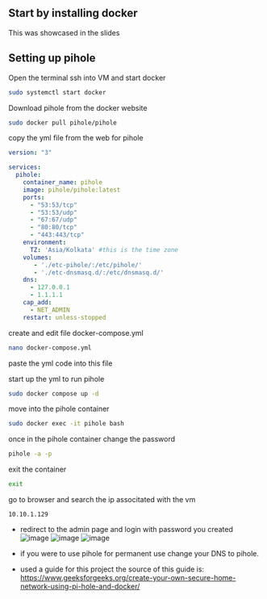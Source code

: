 ## Start by installing docker
This was showcased in the slides

## Setting up pihole
Open the terminal ssh into VM and start docker
```bash
sudo systemctl start docker
```
Download pihole from the docker website
```bash
sudo docker pull pihole/pihole
```
copy the yml file from the web for pihole
```yml
version: "3"

services:
  pihole:
    container_name: pihole
    image: pihole/pihole:latest
    ports:
      - "53:53/tcp"
      - "53:53/udp"
      - "67:67/udp"
      - "80:80/tcp"
      - "443:443/tcp"
    environment:
      TZ: 'Asia/Kolkata' #this is the time zone
    volumes:
       - './etc-pihole/:/etc/pihole/'
       - './etc-dnsmasq.d/:/etc/dnsmasq.d/'
    dns:
      - 127.0.0.1
      - 1.1.1.1
    cap_add:
      - NET_ADMIN
    restart: unless-stopped
```
create and edit file docker-compose.yml
```bash
nano docker-compose.yml
```
paste the yml code into this file

start up the yml to run pihole
```bash
sudo docker compose up -d
```
move into the pihole container
```bash
sudo docker exec -it pihole bash
```
once in the pihole container change the password
```bash
pihole -a -p
```
exit the container
```bash
exit
```
go to browser and search the ip associtated with the vm
```
10.10.1.129
```
- redirect to the admin page and login with password you created
![image](https://user-images.githubusercontent.com/90875780/199767383-c225c829-22d3-4f68-aa27-bf18085f2710.png)
![image](https://user-images.githubusercontent.com/90875780/199767291-8ec3f208-7fd6-4747-b6dd-ea4542ee61fb.png)
![image](https://user-images.githubusercontent.com/90875780/199766307-8dc5922d-206e-4b4f-9ef0-8263f6f7cca1.png)

- if you were to use pihole for permanent use change your DNS to pihole.

- used a guide for this project the source of this guide is:
https://www.geeksforgeeks.org/create-your-own-secure-home-network-using-pi-hole-and-docker/
